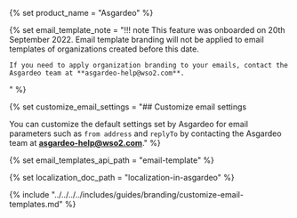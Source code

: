 {% set product_name = "Asgardeo" %}

{% set email_template_note = "!!! note
    This feature was onboarded on 20th September 2022. Email template branding will not be applied to email templates of organizations created before this date.

    If you need to apply organization branding to your emails, contact the Asgardeo team at **asgardeo-help@wso2.com**.
" %}

{% set customize_email_settings = "## Customize email settings

You can customize the default settings set by Asgardeo for email parameters such as `from address` and `replyTo` by contacting the Asgardeo team at **asgardeo-help@wso2.com**." %}

{% set email_templates_api_path = "email-template" %}

{% set localization_doc_path = "localization-in-asgardeo" %}

{% include "../../../../includes/guides/branding/customize-email-templates.md" %}
